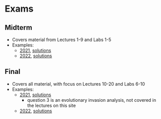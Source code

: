 # Exams

## Midterm

- Covers material from Lectures 1-9 and Labs 1-5
- Examples: 
	- [2021](exam_files/midterm2021.pdf), [solutions](exam_files/midterm2021_solns.pdf) 
	- [2022](exam_files/midterm2022.pdf), [solutions](exam_files/midterm2022_solns.pdf) 

## Final

- Covers all material, with focus on Lectures 10-20 and Labs 6-10
- Examples: 
	- [2021](exam_files/final2021.pdf), [solutions](exam_files/final2021_solns.pdf) 
		- question 3 is an evolutionary invasion analysis, not covered in the lectures on this site
	- [2022](exam_files/final2022.pdf), [solutions](exam_files/final2022_solns.pdf) 
